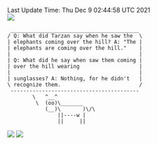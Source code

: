 Last Update Time: 
Thu Dec  9 02:44:58 UTC 2021
<br>![](https://img.shields.io/badge/%E5%A4%A7%E5%AE%B6-%E5%AE%89%E5%AE%89-green)<br>
```
 _________________________________________
/ Q: What did Tarzan say when he saw the  \
| elephants coming over the hill? A: "The |
| elephants are coming over the hill."    |
|                                         |
| Q: What did he say when saw them coming |
| over the hill wearing                   |
|                                         |
| sunglasses? A: Nothing, for he didn't   |
\ recognize them.                         /
 -----------------------------------------
        \   ^__^
         \  (oo)\_______
            (__)\       )\/\
                ||----w |
                ||     ||
```
![](https://github-readme-stats.vercel.app/api?username=chenlitw)
![](https://github-readme-stats.vercel.app/api/top-langs/?username=chenlitw)
